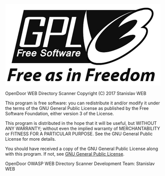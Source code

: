 ![GNU General Public License](images/lgpl.jpg)

OpenDoor WEB Directory Scanner
Copyright (C) 2017  Stanislav WEB

This program is free software: you can redistribute it and/or modify
it under the terms of the GNU General Public License as published by
the Free Software Foundation, either version 3 of the License.

This program is distributed in the hope that it will be useful,
but WITHOUT ANY WARRANTY; without even the implied warranty of
MERCHANTABILITY or FITNESS FOR A PARTICULAR PURPOSE.  See the
GNU General Public License for more details.

You should have received a copy of the GNU General Public License
along with this program.  If not, see [GNU General Public License](https://www.gnu.org/licenses/gpl-3.0.en.html).

OpenDoor OWASP WEB Directory Scanner
Development Team: Stanislav WEB
